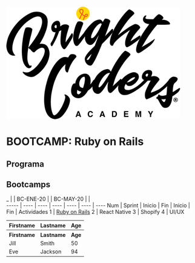 ![MagmaHackers Logo](../../imgs/logo-bc.png)
# BOOTCAMP: Ruby on Rails

## Programa

## Bootcamps
  _   |       | BC-ENE-20  |       | BC-MAY-20 |      |  
----- | ----   | ----       | ----  | ----      | ---- | ---- 
Num   | Sprint | Inicio     | Fin   | Inicio    | Fin  | Actividades 
1 | [Ruby on Rails](https://github.com/magma-labs/BrightCoders/tree/master/bootcamp/ruby-on-rails)
2 | React Native
3 | Shopify
4 | UI/UX

<table style="width:100%">
      
  <tr>
    <th>Firstname</th>
    <th>Lastname</th>
    <th>Age</th>
  </tr>
    <tr>
    <th>Firstname</th>
    <th>Lastname</th>
    <th>Age</th>
  </tr>
  <tr>
    <td>Jill</td>
    <td>Smith</td>
    <td>50</td>
  </tr>
  <tr>
    <td>Eve</td>
    <td>Jackson</td>
    <td>94</td>
  </tr>
</table>
